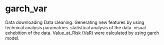 # garch_var
Data downloading Data cleaning. Generating new features by using technical analysis paramatries. statistical analysis of the data. visual exhebition of the data. Value_at_Risk (VaR) were calculated by using garch model.
